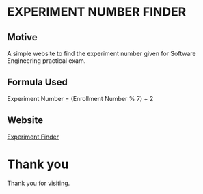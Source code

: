# EXPERIMENT NUMBER FINDER

## Motive
A simple website to find the experiment number given for Software Engineering practical exam.

## Formula Used
Experiment Number = (Enrollment Number % 7) + 2

## Website
[Experiment Finder](https://ddhruv-iot.github.io/Experiment-Finder/)

# Thank you
Thank you for visiting.
